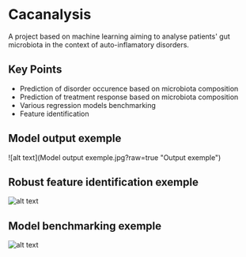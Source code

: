 # Cacanalysis
A project based on machine learning aiming to analyse patients' gut microbiota in the context of auto-inflamatory disorders.

## Key Points
* Prediction of disorder occurence based on microbiota composition
* Prediction of treatment response based on microbiota composition
* Various regression models benchmarking
* Feature identification

## Model output exemple
![alt text](Model output exemple.jpg?raw=true "Output exemple")
## Robust feature identification exemple
![alt text](USA-Delta.jpg?raw=true "Output exemple")
## Model benchmarking exemple
![alt text](USA-Delta.jpg?raw=true "Output exemple")
